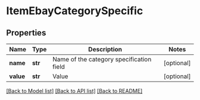 # ItemEbayCategorySpecific

## Properties
Name | Type | Description | Notes
------------ | ------------- | ------------- | -------------
**name** | **str** | Name of the category specification field | [optional] 
**value** | **str** | Value | [optional] 

[[Back to Model list]](../README.md#documentation-for-models) [[Back to API list]](../README.md#documentation-for-api-endpoints) [[Back to README]](../README.md)


